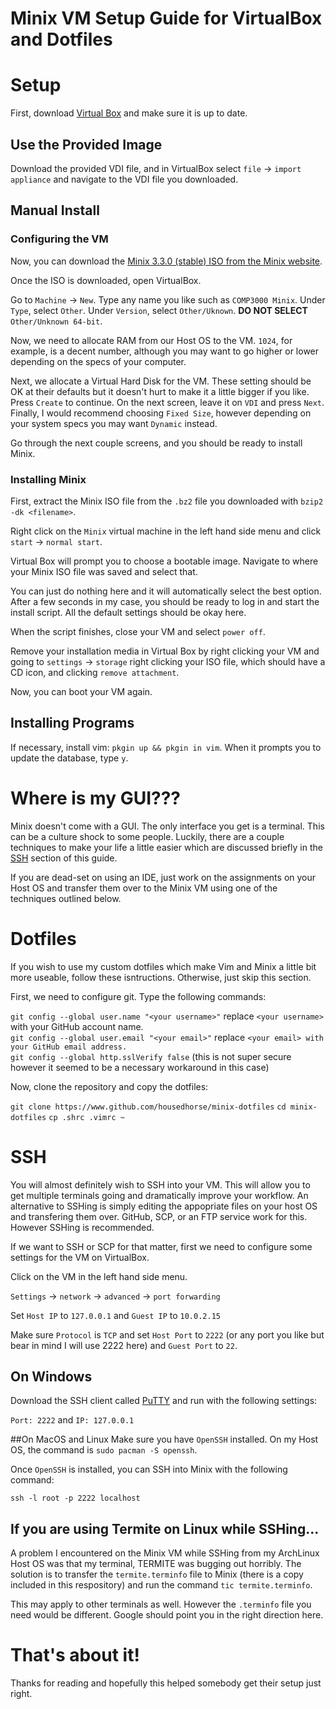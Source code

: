 # Minix VM Setup Guide for VirtualBox and Dotfiles

# Setup
First, download [Virtual Box](https://www.virtualbox.org/) and make sure it is up to date.

## Use the Provided Image
Download the provided VDI file, and in VirtualBox select `file` -> `import appliance` and navigate to the VDI file you downloaded.

## Manual Install
### Configuring the VM
Now, you can download the [Minix 3.3.0 (stable) ISO from the Minix website](https://wiki.minix3.org/doku.php?id=www:download:start).

Once the ISO is downloaded, open VirtualBox.

Go to `Machine` -> `New`. Type any name you like such as `COMP3000 Minix`. Under `Type`, select `Other`. Under `Version`, select
`Other/Uknown`. **DO NOT SELECT** `Other/Unknown 64-bit`.

Now, we need to allocate RAM from our Host OS to the VM. `1024`, for example, is a decent number, although you may want to go
higher or lower depending on the specs of your computer.

Next, we allocate a Virtual Hard Disk for the VM. These setting should be OK at their defaults but it doesn't hurt to make
it a little bigger if you like. Press `Create` to continue. On the next screen, leave it on `VDI` and press `Next`. Finally, I
would recommend choosing `Fixed Size`, however depending on your system specs you may want `Dynamic` instead.

Go through the next couple screens, and you should be ready to install Minix.

### Installing Minix

First, extract the Minix ISO file from the `.bz2` file you downloaded with `bzip2 -dk <filename>`.

Right click on the `Minix` virtual machine in the left hand side menu and click `start` -> `normal start`.

Virtual Box will prompt you to choose a bootable image. Navigate to where your Minix ISO file was saved and select that.

You can just do nothing here and it will automatically select the best option. After a few seconds in my case, you should
be ready to log in and start the install script. All the default settings should be okay here.

When the script finishes, close your VM and select `power off`.

Remove your installation media in Virtual Box by right clicking your VM and going to `settings` -> `storage` right clicking your ISO
file, which should have a CD icon, and clicking `remove attachment`.

Now, you can boot your VM again.

## Installing Programs

If necessary, install vim: `pkgin up && pkgin in vim`. When it prompts you to update the database, type `y`.

# Where is my GUI???
Minix doesn't come with a GUI. The only interface you get is a terminal. This can be a culture shock to some people.
Luckily, there are a couple techniques to make your life a little easier which are discussed briefly in the [SSH](#SSH) section
of this guide.

If you are dead-set on using an IDE, just work on the assignments on your Host OS and transfer them over to the Minix VM
using one of the techniques outlined below.

# Dotfiles
If you wish to use my custom dotfiles which make Vim and Minix a little bit more useable, follow these isntructions.
Otherwise, just skip this section.

First, we need to configure git. Type the following commands:

`git config --global user.name "<your username>"` replace `<your username>` with your GitHub account name.\
`git config --global user.email "<your email>"` replace `<your email> with your GitHub email address.`\
`git config --global http.sslVerify false` (this is not super secure however it seemed to be a necessary workaround in this case)

Now, clone the repository and copy the dotfiles:

`git clone https://www.github.com/housedhorse/minix-dotfiles`
`cd minix-dotfiles`
`cp .shrc .vimrc ~`

# SSH
You will almost definitely wish to SSH into your VM. This will allow you to get multiple terminals going and dramatically improve
your workflow. An alternative to SSHing is simply editing the appopriate files on your host OS and transfering them over. GitHub, SCP,
or an FTP service work for this. However SSHing is recommended.

If we want to SSH or SCP for that matter, first we need to configure some settings for the VM on VirtualBox.

Click on the VM in the left hand side menu.

`Settings` -> `network` -> `advanced` -> `port forwarding`

Set `Host IP` to `127.0.0.1` and `Guest IP` to `10.0.2.15`

Make sure `Protocol` is `TCP` and set `Host Port` to `2222` (or any port you like but bear in mind I will use 2222 here)
and `Guest Port` to `22`.

## On Windows
Download the SSH client called [PuTTY](https://www.putty.org/) and run with the following settings:

`Port: 2222` and `IP: 127.0.0.1`

##On MacOS and Linux
Make sure you have `OpenSSH` installed. On my Host OS, the command is `sudo pacman -S openssh`.

Once `OpenSSH` is installed, you can SSH into Minix with the following command:

`ssh -l root -p 2222 localhost`

## If you are using Termite on Linux while SSHing...
A problem I encountered on the Minix VM while SSHing from my ArchLinux Host OS was that my terminal,
TERMITE was bugging out horribly. The solution is to transfer the `termite.terminfo` file to Minix
(there is a copy included in this respository) and run the command `tic termite.terminfo`.

This may apply to other terminals as well. However the `.terminfo` file you need would be different.
Google should point you in the right direction here.

# That's about it!

Thanks for reading and hopefully this helped somebody get their setup just right.
